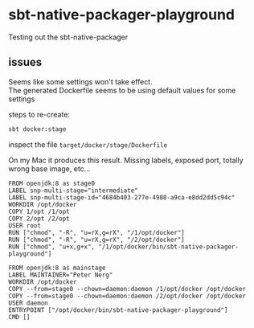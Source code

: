 # sbt-native-packager-playground
Testing out the sbt-native-packager


## issues
Seems like some settings won't take effect.  
The generated Dockerfile seems to be using default values for some settings

steps to re-create:
```bash
sbt docker:stage
```
inspect the file `target/docker/stage/Dockerfile`

On my Mac it produces this result.
Missing labels, exposed port, totally wrong base image, etc... 
````
FROM openjdk:8 as stage0
LABEL snp-multi-stage="intermediate"
LABEL snp-multi-stage-id="4684b403-277e-4988-a9ca-e8dd2dd5c94c"
WORKDIR /opt/docker
COPY 1/opt /1/opt
COPY 2/opt /2/opt
USER root
RUN ["chmod", "-R", "u=rX,g=rX", "/1/opt/docker"]
RUN ["chmod", "-R", "u=rX,g=rX", "/2/opt/docker"]
RUN ["chmod", "u+x,g+x", "/1/opt/docker/bin/sbt-native-packager-playground"]

FROM openjdk:8 as mainstage
LABEL MAINTAINER="Peter Nerg"
WORKDIR /opt/docker
COPY --from=stage0 --chown=daemon:daemon /1/opt/docker /opt/docker
COPY --from=stage0 --chown=daemon:daemon /2/opt/docker /opt/docker
USER daemon
ENTRYPOINT ["/opt/docker/bin/sbt-native-packager-playground"]
CMD []

````